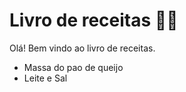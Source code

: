 # Livro de receitas :man_cook:

Olá! Bem vindo ao livro de receitas.

- Massa do pao de queijo
- Leite e Sal
